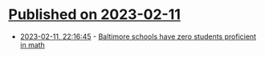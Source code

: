 # [Published on 2023-02-11](index.md)

* [2023-02-11, 22:16:45](https://news.ycombinator.com/item?id=34756982) - [Baltimore schools have zero students proficient in math](https://foxbaltimore.com/news/project-baltimore/state-test-results-23-baltimore-schools-have-zero-students-proficient-in-math-jovani-patterson-maryland-comprehensive-assessment-program-maryland-governor-wes-moore)
